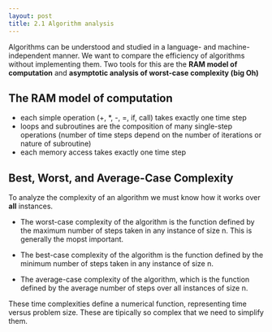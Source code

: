 ```yaml
---
layout: post
title: 2.1 Algorithm analysis
---
```


Algorithms can be understood and studied in a language- and machine-independent manner. We want to compare the efficiency of algorithms without implementing them. 
Two tools for this are the **RAM model of computation** and **asymptotic analysis of worst-case complexity (big Oh)**

## The RAM model of computation

* each simple operation (+, \*, -, =, if, call) takes exactly one time step
* loops and subroutines are the composition of many single-step operations (number of time steps depend on the number of iterations or nature of subroutine)
* each memory access takes exactly one time step


## Best, Worst, and Average-Case Complexity

To analyze the complexity of an algorithm we must know how it works over **all** instances.

* The worst-case complexity of the algorithm is the function defined by the maximum number of steps taken in any instance of size n. This is generally the mopst important.
 
* The best-case complexity of the algorithm is the function defined by the minimum number of steps taken in any instance of size n.
 
* The average-case complexity of the algorithm, which is the function defined by the average number of steps over all instances of size n.

These time complexities define a numerical function, representing time versus problem size. These are tipically so complex that we need to simplify them.